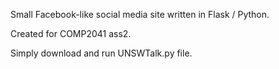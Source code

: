 Small Facebook-like social media site written in Flask / Python.

Created for COMP2041 ass2.

Simply download and run UNSWTalk.py file.
